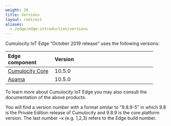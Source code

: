 ```yaml
---
weight: 20
title: Versions
layout: redirect
aliases:
  - /edge/edge-introduction/versions
---
```


Cumulocity IoT Edge “October 2019 release” uses the following versions:

|<div style="width:130px">Edge component</div>|<div style="width:300px">Version</div>|
|:---|:---|
|[Cumulocity Core](/concepts)|10.5.0|
|[Apama](/apama)|10.5.0|

To learn more about Cumulocity IoT Edge you may also consult the documentation of the above products.

You will find a version number with a format similar to "9.8.9-5" in which 9.8 is the Private Edition release of Cumulocity and 9.8.9 is the core platform version. The last number –x (e.g. 1,2,3) refers to the Edge build number.

